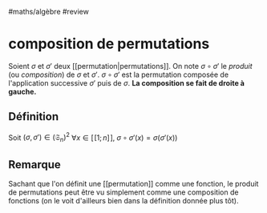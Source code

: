 #maths/algèbre #review 
# composition de permutations
Soient $\sigma$ et $\sigma'$ deux [[permutation|permutations]].
On note $\sigma\circ\sigma'$ le _produit_ (ou _composition_) de $\sigma$ et $\sigma'$.
$\sigma\circ\sigma'$ est la permutation composée de l'application successive $\sigma'$ puis de $\sigma$.
**La composition se fait de droite à gauche.**

## Définition
Soit $(\sigma,\sigma')\in(\mathfrak S_n)^2$
$\forall x\in[\![1;n]\!],\; \sigma\circ\sigma'(x) = \sigma(\sigma'(x))$

## Remarque
Sachant que l'on définit une [[permutation]] comme une fonction, le produit de permutations peut être vu simplement comme une composition de fonctions (on le voit d'ailleurs bien dans la définition donnée plus tôt).

